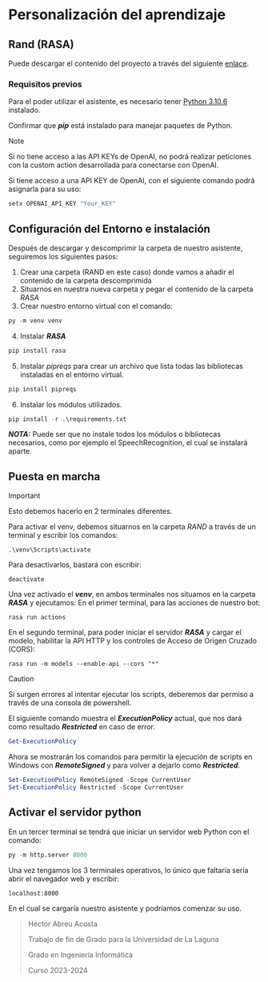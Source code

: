 # Personalización del aprendizaje
## Rand (RASA)
Puede descargar el contenido del proyecto a través del siguiente [enlace](https://drive.google.com/file/d/14WaDEPE-g7RLIX-tgo2qqg-vLDIS8YuA/view?usp=sharing).

### Requisitos previos
Para el poder utilizar el asistente, es necesario tener [Python 3.10.6](https://www.python.org/downloads/release/python-3106/) instalado.

Confirmar que ***pip*** está instalado para manejar paquetes de Python.
> [!NOTE]  
> Si no tiene acceso a las API KEYs de OpenAI, no podrá realizar peticiones con la custom action desarrollada para conectarse con OpenAI.

Si tiene acceso a una API KEY de OpenAI, con el siguiente comando podrá asignarla para su uso:
```sh
setx OPENAI_API_KEY "Your_KEY"
```
## Configuración del Entorno e instalación
Después de descargar y descomprimir la carpeta de nuestro asistente, seguiremos los siguientes pasos:

1. Crear una carpeta (RAND en este caso) donde vamos a añadir el contenido de la carpeta descomprimida
2. Situarnos en nuestra nueva carpeta y pegar el contenido de la carpeta *RASA*
3. Crear nuestro entorno virtual con el comando:
```python
py -m venv venv
```
4. Instalar ***RASA***
```python
pip install rasa
```
5. Instalar *pipreqs* para crear un archivo que lista todas las bibliotecas instaladas en el entorno virtual.
```python
pip install pipreqs
```
6. Instalar los módulos utilizados.
 ```python
pip install -r .\requirements.txt
```
***NOTA:*** Puede ser que no instale todos los módulos o bibliotecas necesarios, como por ejemplo el SpeechRecognition, el cual se instalará aparte.

## Puesta en marcha
> [!IMPORTANT]
> Esto debemos hacerlo en 2 terminales diferentes.

Para activar el venv, debemos situarnos en la carpeta *RAND* a través de un terminal y escribir los comandos:
```
.\venv\Scripts\activate
```
Para desactivarlos, bastará con escribir:
```
deactivate
```

Una vez activado el ***venv***, en ambos terminales nos situamos en la carpeta ***RASA*** y ejecutamos:
En el primer terminal, para las acciones de nuestro bot:
```
rasa run actions
```

En el segundo terminal, para poder iniciar el servidor ***RASA*** y cargar el modelo, habilitar la API HTTP y los controles de Acceso de Origen Cruzado (CORS):
```
rasa run -m models --enable-api --cors "*"
```

> [!CAUTION]
> Si surgen errores al intentar ejecutar los scripts, deberemos dar permiso a través de una consola de powershell.

El siguiente comando muestra el ***ExecutionPolicy*** actual, que nos dará como resultado ***Restricted*** en caso de error.
```powershell
Get-ExecutionPolicy
```

Ahora se mostrarán los comandos para permitir la ejecución de scripts en Windows con ***RemoteSigned*** y para volver a dejarlo como ***Restricted***.
```powershell
Set-ExecutionPolicy RemoteSigned -Scope CurrentUser
Set-ExecutionPolicy Restricted -Scope CurrentUser
```

## Activar el servidor python 
En un tercer terminal se tendrá que iniciar un servidor web Python con el comando:
```python
py -m http.server 8000
```
Una vez tengamos los 3 terminales operativos, lo único que faltaría sería abrir el navegador web y escribir:
```
localhost:8000
```
En el cual se cargaría nuestro asistente y podríamos comenzar su uso.

> Héctor Abreu Acosta
>
> Trabajo de fin de Grado para la Universidad de La Laguna
> 
> Grado en Ingeniería Informática
> 
> Curso 2023-2024 
